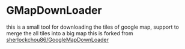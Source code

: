 # GMapDownLoader
this is a small tool for downloading the tiles of google map, support to merge the all tiles into a big map
this is forked from <a href="https://github.com/sherlockchou86/GoogleMapDownLoader">sherlockchou86/GoogleMapDownLoader</a>


